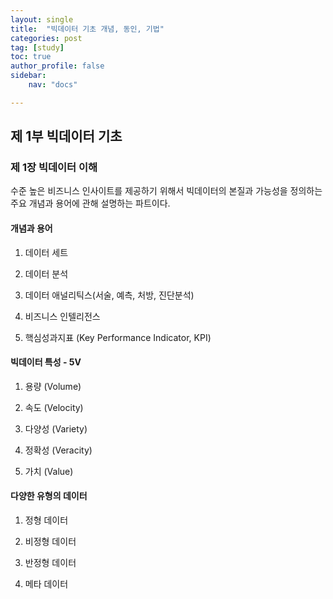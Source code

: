 ```yaml
---
layout: single
title:  "빅데이터 기초 개념, 동인, 기법"
categories: post
tag: [study]
toc: true
author_profile: false
sidebar:
    nav: "docs"

---
```




## 제 1부 빅데이터 기초



### 제 1장 빅데이터 이해



수준 높은 비즈니스 인사이트를 제공하기 위해서 빅데이터의 본질과 가능성을 정의하는 주요 개념과 용어에 관해 설명하는 파트이다.



#### 개념과 용어

1) 데이터 세트

2) 데이터 분석

3) 데이터 애널리틱스(서술, 예측, 처방, 진단분석)

4) 비즈니스 인텔리전스

5) 핵심성과지표 (Key Performance Indicator, KPI)



#### 빅데이터 특성 - 5V

1) 용량 (Volume)

2) 속도 (Velocity)

3) 다양성 (Variety)

4) 정확성 (Veracity)

5) 가치 (Value)



#### 다양한 유형의 데이터

1) 정형 데이터

2) 비정형 데이터

3) 반정형 데이터 

4) 메타 데이터 

